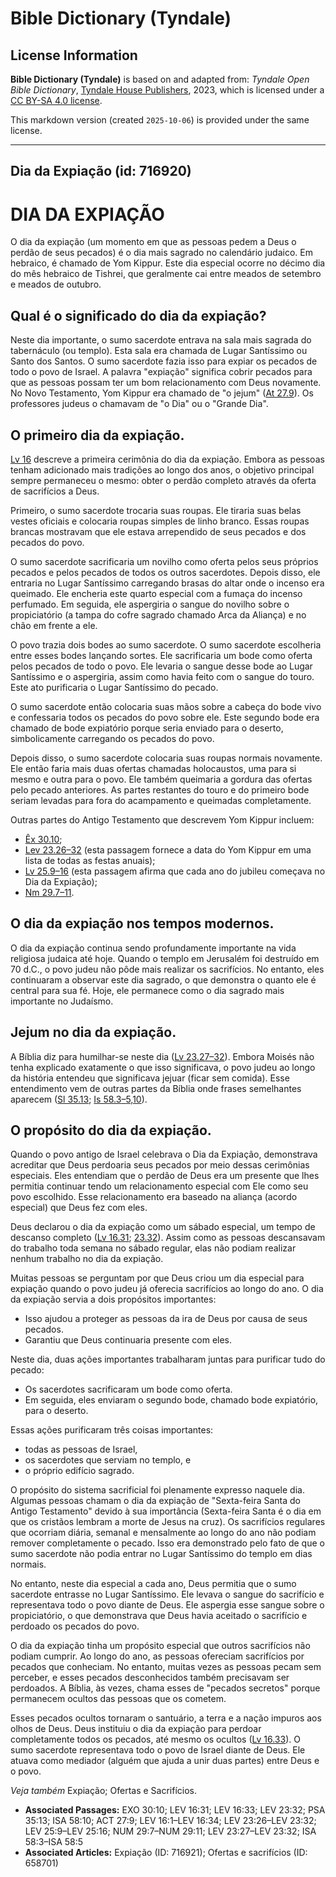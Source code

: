 # Bible Dictionary (Tyndale)

## License Information

**Bible Dictionary (Tyndale)** is based on and adapted from: _Tyndale Open Bible Dictionary_, [Tyndale House Publishers](https://tyndaleopenresources.com/), 2023, which is licensed under a [CC BY-SA 4.0 license](https://creativecommons.org/licenses/by-sa/4.0/legalcode.en).

This markdown version (created `2025-10-06`) is provided under the same license.



--------------------------------

## Dia da Expiação (id: 716920)

DIA DA EXPIAÇÃO
===============

O dia da expiação (um momento em que as pessoas pedem a Deus o perdão de seus pecados) é o dia mais sagrado no calendário judaico. Em hebraico, é chamado de Yom Kippur. Este dia especial ocorre no décimo dia do mês hebraico de Tishrei, que geralmente cai entre meados de setembro e meados de outubro.

Qual é o significado do dia da expiação?
----------------------------------------

Neste dia importante, o sumo sacerdote entrava na sala mais sagrada do tabernáculo (ou templo). Esta sala era chamada de Lugar Santíssimo ou Santo dos Santos. O sumo sacerdote fazia isso para expiar os pecados de todo o povo de Israel. A palavra "expiação" significa cobrir pecados para que as pessoas possam ter um bom relacionamento com Deus novamente. No Novo Testamento, Yom Kippur era chamado de "o jejum" ([At 27\.9](https://ref.ly/Acts27:9)). Os professores judeus o chamavam de "o Dia" ou o "Grande Dia".

O primeiro dia da expiação.
---------------------------

[Lv 16](https://ref.ly/Lev16:1-Lev16:34) descreve a primeira cerimônia do dia da expiação. Embora as pessoas tenham adicionado mais tradições ao longo dos anos, o objetivo principal sempre permaneceu o mesmo: obter o perdão completo através da oferta de sacrifícios a Deus.

Primeiro, o sumo sacerdote trocaria suas roupas. Ele tiraria suas belas vestes oficiais e colocaria roupas simples de linho branco. Essas roupas brancas mostravam que ele estava arrependido de seus pecados e dos pecados do povo.

O sumo sacerdote sacrificaria um novilho como oferta pelos seus próprios pecados e pelos pecados de todos os outros sacerdotes. Depois disso, ele entraria no Lugar Santíssimo carregando brasas do altar onde o incenso era queimado. Ele encheria este quarto especial com a fumaça do incenso perfumado. Em seguida, ele aspergiria o sangue do novilho sobre o propiciatório (a tampa do cofre sagrado chamado Arca da Aliança) e no chão em frente a ele.

O povo trazia dois bodes ao sumo sacerdote. O sumo sacerdote escolheria entre esses bodes lançando sortes. Ele sacrificaria um bode como oferta pelos pecados de todo o povo. Ele levaria o sangue desse bode ao Lugar Santíssimo e o aspergiria, assim como havia feito com o sangue do touro. Este ato purificaria o Lugar Santíssimo do pecado.

O sumo sacerdote então colocaria suas mãos sobre a cabeça do bode vivo e confessaria todos os pecados do povo sobre ele. Este segundo bode era chamado de bode expiatório porque seria enviado para o deserto, simbolicamente carregando os pecados do povo.

Depois disso, o sumo sacerdote colocaria suas roupas normais novamente. Ele então faria mais duas ofertas chamadas holocaustos, uma para si mesmo e outra para o povo. Ele também queimaria a gordura das ofertas pelo pecado anteriores. As partes restantes do touro e do primeiro bode seriam levadas para fora do acampamento e queimadas completamente.

Outras partes do Antigo Testamento que descrevem Yom Kippur incluem:

* [Êx 30\.10](https://ref.ly/Exod30:10);
* [Lev 23\.26–32](https://ref.ly/Lev23:26-Lev23:32) (esta passagem fornece a data do Yom Kippur em uma lista de todas as festas anuais);
* [Lv 25\.9–16](https://ref.ly/Lev25:9-Lev25:16) (esta passagem afirma que cada ano do jubileu começava no Dia da Expiação);
* [Nm 29\.7–11](https://ref.ly/Num29:7-Num29:11).

O dia da expiação nos tempos modernos.
--------------------------------------

O dia da expiação continua sendo profundamente importante na vida religiosa judaica até hoje. Quando o templo em Jerusalém foi destruído em 70 d.C., o povo judeu não pôde mais realizar os sacrifícios. No entanto, eles continuaram a observar este dia sagrado, o que demonstra o quanto ele é central para sua fé. Hoje, ele permanece como o dia sagrado mais importante no Judaísmo.

Jejum no dia da expiação.
-------------------------

A Bíblia diz para humilhar\-se neste dia ([Lv 23\.27–32](https://ref.ly/Lev23:27-Lev23:32)). Embora Moisés não tenha explicado exatamente o que isso significava, o povo judeu ao longo da história entendeu que significava jejuar (ficar sem comida). Esse entendimento vem de outras partes da Bíblia onde frases semelhantes aparecem ([Sl 35\.13](https://ref.ly/Ps35:13); [Is 58\.3](https://ref.ly/Isa58:3-Isa58:5,Isa58:10)[–](https://ref.ly/Isa58:3-Isa58:5)[5,10](https://ref.ly/Isa58:3-Isa58:5,Isa58:10)).

O propósito do dia da expiação.
-------------------------------

Quando o povo antigo de Israel celebrava o Dia da Expiação, demonstrava acreditar que Deus perdoaria seus pecados por meio dessas cerimônias especiais. Eles entendiam que o perdão de Deus era um presente que lhes permitia continuar tendo um relacionamento especial com Ele como seu povo escolhido. Esse relacionamento era baseado na aliança (acordo especial) que Deus fez com eles.

Deus declarou o dia da expiação como um sábado especial, um tempo de descanso completo ([Lv 16\.31](https://ref.ly/Lev16:31); [23\.32](https://ref.ly/Lev23:32)). Assim como as pessoas descansavam do trabalho toda semana no sábado regular, elas não podiam realizar nenhum trabalho no dia da expiação.

Muitas pessoas se perguntam por que Deus criou um dia especial para expiação quando o povo judeu já oferecia sacrifícios ao longo do ano. O dia da expiação servia a dois propósitos importantes:

* Isso ajudou a proteger as pessoas da ira de Deus por causa de seus pecados.
* Garantiu que Deus continuaria presente com eles.

Neste dia, duas ações importantes trabalharam juntas para purificar tudo do pecado:

* Os sacerdotes sacrificaram um bode como oferta.
* Em seguida, eles enviaram o segundo bode, chamado bode expiatório, para o deserto.

Essas ações purificaram três coisas importantes:

* todas as pessoas de Israel,
* os sacerdotes que serviam no templo, e
* o próprio edifício sagrado.

O propósito do sistema sacrificial foi plenamente expresso naquele dia. Algumas pessoas chamam o dia da expiação de "Sexta\-feira Santa do Antigo Testamento" devido à sua importância (Sexta\-feira Santa é o dia em que os cristãos lembram a morte de Jesus na cruz). Os sacrifícios regulares que ocorriam diária, semanal e mensalmente ao longo do ano não podiam remover completamente o pecado. Isso era demonstrado pelo fato de que o sumo sacerdote não podia entrar no Lugar Santíssimo do templo em dias normais.

No entanto, neste dia especial a cada ano, Deus permitia que o sumo sacerdote entrasse no Lugar Santíssimo. Ele levava o sangue do sacrifício e representava todo o povo diante de Deus. Ele aspergia esse sangue sobre o propiciatório, o que demonstrava que Deus havia aceitado o sacrifício e perdoado os pecados do povo.

O dia da expiação tinha um propósito especial que outros sacrifícios não podiam cumprir. Ao longo do ano, as pessoas ofereciam sacrifícios por pecados que conheciam. No entanto, muitas vezes as pessoas pecam sem perceber, e esses pecados desconhecidos também precisavam ser perdoados. A Bíblia, às vezes, chama esses de "pecados secretos" porque permanecem ocultos das pessoas que os cometem.

Esses pecados ocultos tornaram o santuário, a terra e a nação impuros aos olhos de Deus. Deus instituiu o dia da expiação para perdoar completamente todos os pecados, até mesmo os ocultos ([Lv 16\.33](https://ref.ly/Lev16:33)). O sumo sacerdote representava todo o povo de Israel diante de Deus. Ele atuava como mediador (alguém que ajuda a unir duas partes) entre Deus e o povo.

*Veja também* Expiação; Ofertas e Sacrifícios.

* **Associated Passages:** EXO 30:10; LEV 16:31; LEV 16:33; LEV 23:32; PSA 35:13; ISA 58:10; ACT 27:9; LEV 16:1–LEV 16:34; LEV 23:26–LEV 23:32; LEV 25:9–LEV 25:16; NUM 29:7–NUM 29:11; LEV 23:27–LEV 23:32; ISA 58:3–ISA 58:5
* **Associated Articles:** Expiação (ID: 716921); Ofertas e sacrifícios (ID: 658701)

